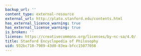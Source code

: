 ```yaml
---
backup_url: ''
content_type: external-resource
external_url: http://plato.stanford.edu/contents.html
has_external_licence_warning: true
has_external_license_warning: true
is_broken: ''
license: https://creativecommons.org/licenses/by-nc-sa/4.0/
title: Stanford Encyclopedia of Philosophy
uid: 932bc718-7989-43d0-83ea-bfcc15077058
---
```

